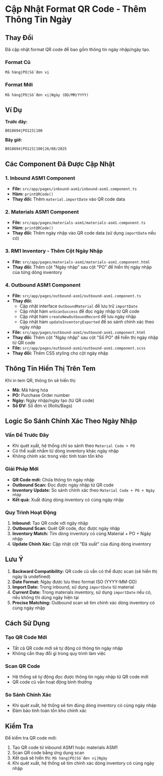 # Cập Nhật Format QR Code - Thêm Thông Tin Ngày

## Thay Đổi

Đã cập nhật format QR code để bao gồm thông tin ngày nhập/ngày tạo.

### Format Cũ
```
Mã hàng|PO|Số đơn vị
```

### Format Mới
```
Mã hàng|PO|Số đơn vị|Ngày (DD/MM/YYYY)
```

## Ví Dụ

**Trước đây:**
```
B018694|PO123|100
```

**Bây giờ:**
```
B018694|PO123|100|26/08/2025
```

## Các Component Đã Được Cập Nhật

### 1. Inbound ASM1 Component
- **File:** `src/app/pages/inbound-asm1/inbound-asm1.component.ts`
- **Hàm:** `printQRCode()`
- **Thay đổi:** Thêm `material.importDate` vào QR code data

### 2. Materials ASM1 Component  
- **File:** `src/app/pages/materials-asm1/materials-asm1.component.ts`
- **Hàm:** `printQRCode()`
- **Thay đổi:** Thêm ngày nhập vào QR code data (sử dụng `importDate` nếu có)

### 3. RM1 Inventory - Thêm Cột Ngày Nhập
- **File:** `src/app/pages/materials-asm1/materials-asm1.component.html`
- **Thay đổi:** Thêm cột "Ngày nhập" sau cột "PO" để hiển thị ngày nhập của từng dòng inventory

### 4. Outbound ASM1 Component
- **File:** `src/app/pages/outbound-asm1/outbound-asm1.component.ts`
- **Thay đổi:** 
  - Cập nhật interface `OutboundMaterial` để lưu trữ `importDate`
  - Cập nhật hàm `onScanSuccess` để đọc ngày nhập từ QR code
  - Cập nhật hàm `createNewOutboundRecord` để lưu ngày nhập
  - Cập nhật hàm `updateInventoryExported` để so sánh chính xác theo ngày nhập
- **File:** `src/app/pages/outbound-asm1/outbound-asm1.component.html`
- **Thay đổi:** Thêm cột "Ngày nhập" sau cột "Số PO" để hiển thị ngày nhập từ QR code
- **File:** `src/app/pages/outbound-asm1/outbound-asm1.component.scss`
- **Thay đổi:** Thêm CSS styling cho cột ngày nhập

## Thông Tin Hiển Thị Trên Tem

Khi in tem QR, thông tin sẽ hiển thị:
- **Mã:** Mã hàng hóa
- **PO:** Purchase Order number
- **Ngày:** Ngày nhập/ngày tạo (từ QR code)
- **Số ĐV:** Số đơn vị (Rolls/Bags)

## Logic So Sánh Chính Xác Theo Ngày Nhập

### Vấn Đề Trước Đây
- Khi quét xuất, hệ thống chỉ so sánh theo `Material Code + PO`
- Có thể xuất nhầm từ dòng inventory khác ngày nhập
- Không chính xác trong việc tính toán tồn kho

### Giải Pháp Mới
- **QR Code mới:** Chứa thông tin ngày nhập
- **Outbound Scan:** Đọc được ngày nhập từ QR code
- **Inventory Update:** So sánh chính xác theo `Material Code + PO + Ngày nhập`
- **Kết quả:** Xuất đúng dòng inventory có cùng ngày nhập

### Quy Trình Hoạt Động
1. **Inbound:** Tạo QR code với ngày nhập
2. **Outbound Scan:** Quét QR code, đọc được ngày nhập
3. **Inventory Match:** Tìm dòng inventory có cùng Material + PO + Ngày nhập
4. **Update Chính Xác:** Cập nhật cột "Đã xuất" của đúng dòng inventory

## Lưu Ý

1. **Backward Compatibility:** QR code cũ vẫn có thể được scan (sẽ hiển thị ngày là undefined)
2. **Date Format:** Ngày được lưu theo format ISO (YYYY-MM-DD)
3. **Import Date:** Trong inbound, sử dụng `importDate` từ material
4. **Current Date:** Trong materials inventory, sử dụng `importDate` nếu có, nếu không thì dùng ngày hiện tại
5. **Precise Matching:** Outbound scan sẽ tìm chính xác dòng inventory có cùng ngày nhập

## Cách Sử Dụng

### Tạo QR Code Mới
- Tất cả QR code mới sẽ tự động có thông tin ngày nhập
- Không cần thay đổi gì trong quy trình làm việc

### Scan QR Code
- Hệ thống sẽ tự động đọc được thông tin ngày nhập từ QR code mới
- QR code cũ vẫn hoạt động bình thường

### So Sánh Chính Xác
- Khi quét xuất, hệ thống sẽ tìm đúng dòng inventory có cùng ngày nhập
- Đảm bảo tính toán tồn kho chính xác

## Kiểm Tra

Để kiểm tra QR code mới:
1. Tạo QR code từ inbound ASM1 hoặc materials ASM1
2. Scan QR code bằng ứng dụng scan
3. Kết quả sẽ hiển thị: `Mã hàng|PO|Số đơn vị|Ngày`
4. Khi quét xuất, hệ thống sẽ tìm chính xác dòng inventory có cùng ngày nhập
